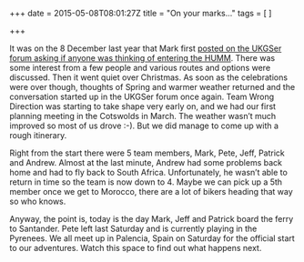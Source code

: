 +++
date = 2015-05-08T08:01:27Z
title = "On your marks..."
tags = [ ]

+++

<p>It was on the 8 December last year that Mark first <a href="http://www.ukgser.com/forums/showthread.php/387288-Morocco-HUMM-May-2015">posted on the UKGSer forum asking if anyone was thinking of entering the HUMM</a>. There was some interest from a few people and various routes and options were discussed. Then it went quiet over Christmas. As soon as the celebrations were over though, thoughts of Spring and warmer weather returned and the conversation started up in the UKGSer forum once again. Team Wrong Direction was starting to take shape very early on, and we had our first planning meeting in the Cotswolds in March. The weather wasn’t much improved so most of us drove :-). But we did manage to come up with a rough itinerary.</p>

<p>Right from the start there were 5 team members, Mark, Pete, Jeff, Patrick and Andrew. Almost at the last minute, Andrew had some problems back home and had to fly back to South Africa. Unfortunately, he wasn’t able to return in time so the team is now down to 4. Maybe we can pick up a 5th member once we get to Morocco, there are a lot of bikers heading that way so who knows.</p>

<p>Anyway, the point is, today is the day Mark, Jeff and Patrick board the ferry to Santander. Pete left last Saturday and is currently playing in the Pyrenees. We all meet up in Palencia, Spain on Saturday for the official start to our adventures. Watch this space to find out what happens next.</p>
